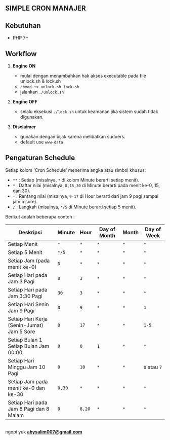 ## SIMPLE CRON MANAJER

## Kebutuhan
- PHP 7+

## Workflow
1. **Engine ON**
	- mulai dengan menambahkan hak akses executable pada file unlock.sh & lock.sh
	- `chmod +x unlock.sh lock.sh`
	- jalankan `./unlock.sh`

2. **Engine OFF**
	- selalu eksekusi `./lock.sh` untuk keamanan jika sistem sudah tidak digunakan.

3. **Disclaimer**
	- gunakan dengan bijak karena melibatkan sudoers. 
	- default use `www-data`

## Pengaturan Schedule

Setiap kolom 'Cron Schedule' menerima angka atau simbol khusus:

- `**` : Setiap (misalnya, `*` di kolom Minute berarti setiap menit).
- `*`  : Daftar nilai (misalnya, `0,15,30` di Minute berarti pada menit ke-0, 15, dan 30).
- `-`  : Rentang nilai (misalnya, `9-17` di Hour berarti dari jam 9 pagi sampai jam 5 sore).
- `/`  : Langkah (misalnya, `*/5` di Minute berarti setiap 5 menit).

Berikut adalah beberapa contoh :

| Deskripsi 							   		| Minute | Hour   | Day of Month | Month | Day of Week  |
|-----------------------------------------------|--------|--------|--------------|-------|--------------|
| Setiap Menit 							   		| `*` 	 | `*`    | `*` 		 | `*` 	 | `*` 		   	|
| Setiap 5 Menit 						   		| `*/5`  | `*`    | `*`  		 | `*`   | `*` 		   	|
| Setiap Jam (pada menit ke-0) 			   		| `0`    | `*`    | `*` 		 | `*` 	 | `*` 		   	|
| Setiap Hari pada Jam 3 Pagi 			   		| `0`    | `3`    | `*` 		 | `*` 	 | `*`   	   	|
| Setiap Hari pada Jam 3:30 Pagi 		   		| `30`   | `3`    | `*` 		 | `*` 	 | `*` 		   	|
| Setiap Hari Senin Jam 9 Pagi 			   		| `0`    | `9`    | `*`  		 | `*` 	 | `1` 		   	|
| Setiap Hari Kerja (Senin-Jumat) Jam 5 Sore 	| `0`    | `17`   | `*` 		 | `*` 	 | `1-5` 	   	|
| Setiap Bulan 1 Setiap Bulan Jam 00:00 		| `0`    | `0`    | `1` 		 | `*` 	 | `*` 		    |
| Setiap Hari Minggu Jam 10 Pagi 				| `0`    | `10`   | `*` 		 | `*` 	 | `0` atau `7` |
| Setiap Jam pada menit ke-0 dan ke-30 			| `0,30` | `*`    | `*` 		 | `*` 	 | `*` 			|
| Setiap Hari pada Jam 8 Pagi dan 8 Malam 		| `0`    | `8,20` | `*`  		 | `*` 	 | `*` 			|


##
ngopi yuk
**abysalim007@gmail.com**